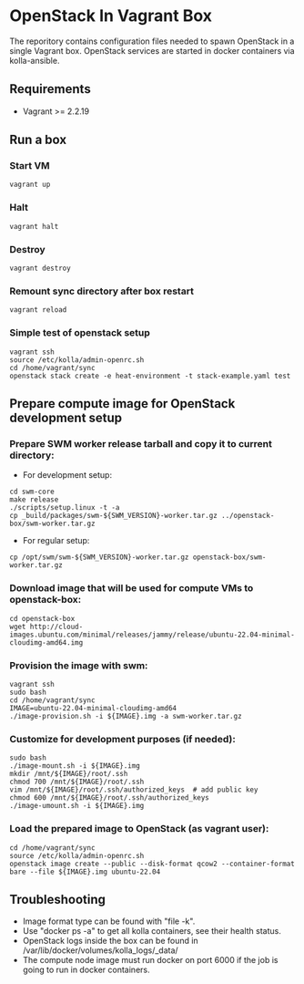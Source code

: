 # OpenStack In Vagrant Box

The reporitory contains configuration files needed to spawn OpenStack in a single Vagrant box.
OpenStack services are started in docker containers via kolla-ansible.

## Requirements

* Vagrant >= 2.2.19


## Run a box

### Start VM
```console
vagrant up
```

### Halt
```console
vagrant halt
```

### Destroy
```console
vagrant destroy
```

### Remount sync directory after box restart
```console
vagrant reload
```

### Simple test of openstack setup
```console
vagrant ssh
source /etc/kolla/admin-openrc.sh
cd /home/vagrant/sync
openstack stack create -e heat-environment -t stack-example.yaml test
```

## Prepare compute image for OpenStack development setup

### Prepare SWM worker release tarball and copy it to current directory:

* For development setup:
```console
cd swm-core
make release
./scripts/setup.linux -t -a
cp _build/packages/swm-${SWM_VERSION}-worker.tar.gz ../openstack-box/swm-worker.tar.gz
```

* For regular setup:
```console
cp /opt/swm/swm-${SWM_VERSION}-worker.tar.gz openstack-box/swm-worker.tar.gz
```

### Download image that will be used for compute VMs to openstack-box:
```console
cd openstack-box
wget http://cloud-images.ubuntu.com/minimal/releases/jammy/release/ubuntu-22.04-minimal-cloudimg-amd64.img
```

### Provision the image with swm:
```console
vagrant ssh
sudo bash
cd /home/vagrant/sync
IMAGE=ubuntu-22.04-minimal-cloudimg-amd64
./image-provision.sh -i ${IMAGE}.img -a swm-worker.tar.gz
```

### Customize for development purposes (if needed):
```console
sudo bash
./image-mount.sh -i ${IMAGE}.img
mkdir /mnt/${IMAGE}/root/.ssh
chmod 700 /mnt/${IMAGE}/root/.ssh
vim /mnt/${IMAGE}/root/.ssh/authorized_keys  # add public key
chmod 600 /mnt/${IMAGE}/root/.ssh/authorized_keys
./image-umount.sh -i ${IMAGE}.img
```

### Load the prepared image to OpenStack (as vagrant user):
```console
cd /home/vagrant/sync
source /etc/kolla/admin-openrc.sh
openstack image create --public --disk-format qcow2 --container-format bare --file ${IMAGE}.img ubuntu-22.04
```


## Troubleshooting

* Image format type can be found with "file -k".
* Use "docker ps -a" to get all kolla containers, see their health status.
* OpenStack logs inside the box can be found in /var/lib/docker/volumes/kolla_logs/_data/
* The compute node image must run docker on port 6000 if the job is going to run in docker containers.
